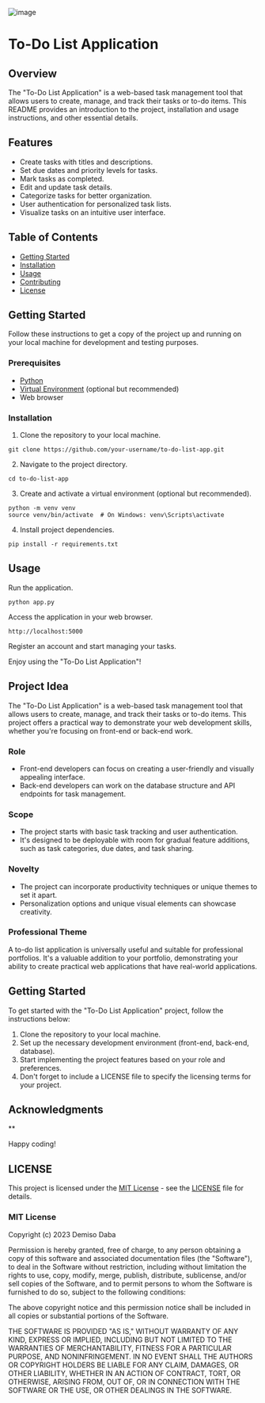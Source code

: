 ![image](https://github.com/DemisoDaba/to-do-list-app/assets/125874545/33f7aea1-2516-4dac-940d-a5f7f9741784)

# To-Do List Application

## Overview

The "To-Do List Application" is a web-based task management tool that allows users to create, manage, and track their tasks or to-do items. This README provides an introduction to the project, installation and usage instructions, and other essential details.

## Features

- Create tasks with titles and descriptions.
- Set due dates and priority levels for tasks.
- Mark tasks as completed.
- Edit and update task details.
- Categorize tasks for better organization.
- User authentication for personalized task lists.
- Visualize tasks on an intuitive user interface.

## Table of Contents

- [Getting Started](#getting-started)
- [Installation](#installation)
- [Usage](#usage)
- [Contributing](#contributing)
- [License](#license)

## Getting Started

Follow these instructions to get a copy of the project up and running on your local machine for development and testing purposes.

### Prerequisites

- [Python](https://www.python.org/downloads/)
- [Virtual Environment](https://docs.python.org/3/tutorial/venv.html) (optional but recommended)
- Web browser

### Installation

1. Clone the repository to your local machine.

```
git clone https://github.com/your-username/to-do-list-app.git
```
2. Navigate to the project directory.

```
cd to-do-list-app
```
3. Create and activate a virtual environment (optional but recommended).

```
python -m venv venv
source venv/bin/activate  # On Windows: venv\Scripts\activate
```
4. Install project dependencies.

```
pip install -r requirements.txt
```
## Usage

Run the application.
```
python app.py
```
Access the application in your web browser.

```
http://localhost:5000
```
Register an account and start managing your tasks.

Enjoy using the "To-Do List Application"!

## Project Idea

The "To-Do List Application" is a web-based task management tool that allows users to create, manage, and track their tasks or to-do items. This project offers a practical way to demonstrate your web development skills, whether you're focusing on front-end or back-end work.

### Role

- Front-end developers can focus on creating a user-friendly and visually appealing interface.
- Back-end developers can work on the database structure and API endpoints for task management.

### Scope

- The project starts with basic task tracking and user authentication.
- It's designed to be deployable with room for gradual feature additions, such as task categories, due dates, and task sharing.

### Novelty

- The project can incorporate productivity techniques or unique themes to set it apart.
- Personalization options and unique visual elements can showcase creativity.

### Professional Theme

A to-do list application is universally useful and suitable for professional portfolios. It's a valuable addition to your portfolio, demonstrating your ability to create practical web applications that have real-world applications.

## Getting Started

To get started with the "To-Do List Application" project, follow the instructions below:

1. Clone the repository to your local machine.
2. Set up the necessary development environment (front-end, back-end, database).
3. Start implementing the project features based on your role and preferences.
4. Don't forget to include a LICENSE file to specify the licensing terms for your project.

## Acknowledgments

**

Happy coding!

## LICENSE

This project is licensed under the [MIT License](LICENSE) - see the [LICENSE](LICENSE) file for details.

### MIT License

Copyright (c) 2023 Demiso Daba

Permission is hereby granted, free of charge, to any person obtaining a copy of this software and associated documentation files (the "Software"), to deal in the Software without restriction, including without limitation the rights to use, copy, modify, merge, publish, distribute, sublicense, and/or sell copies of the Software, and to permit persons to whom the Software is furnished to do so, subject to the following conditions:

The above copyright notice and this permission notice shall be included in all copies or substantial portions of the Software.

THE SOFTWARE IS PROVIDED "AS IS," WITHOUT WARRANTY OF ANY KIND, EXPRESS OR IMPLIED, INCLUDING BUT NOT LIMITED TO THE WARRANTIES OF MERCHANTABILITY, FITNESS FOR A PARTICULAR PURPOSE, AND NONINFRINGEMENT. IN NO EVENT SHALL THE AUTHORS OR COPYRIGHT HOLDERS BE LIABLE FOR ANY CLAIM, DAMAGES, OR OTHER LIABILITY, WHETHER IN AN ACTION OF CONTRACT, TORT, OR OTHERWISE, ARISING FROM, OUT OF, OR IN CONNECTION WITH THE SOFTWARE OR THE USE, OR OTHER DEALINGS IN THE SOFTWARE.


